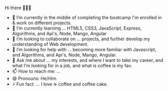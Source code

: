 Hi there 👋👋👋

- 🔭 I’m currently in the middle of completing the bootcamp I'm enrolled in & work on different projects.
- 🌱 I’m currently learning ... HTML5, CSS3, JavaScript, Express, Algorithms, and Api's, Node, Mango, Angular
- 👯 I’m looking to collaborate on ... projects, and further develop my understanding of Web development.
- 🤔 I’m looking for help with ... becoming more familiar with Javascript, and Algorithms, and Api's, Node, Mango, Angular.
- 💬 Ask me about ... my interests, and where I want to take my career, and what I'm looking for in a job, and what is coffee is my fav.
- 📫 How to reach me: ...
- 😄 Pronouns: He/Him
- ⚡ Fun fact: ... I love ☕ coffee and coffee cake.

